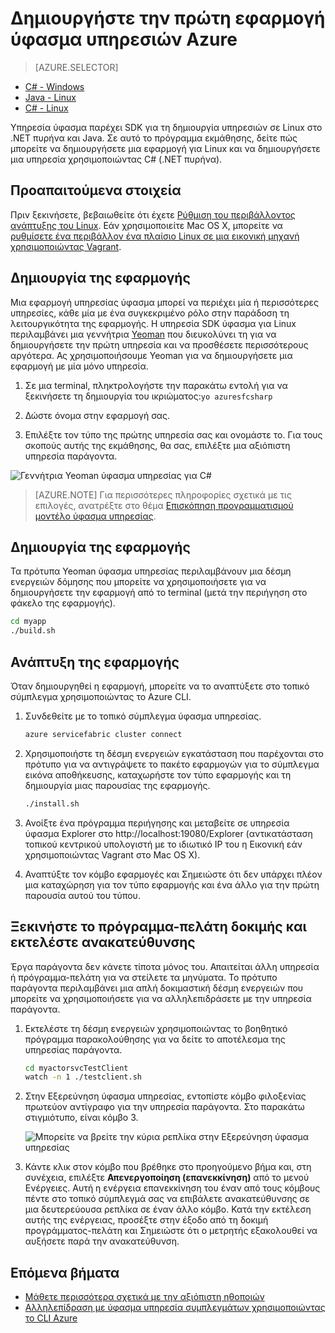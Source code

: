 <properties
   pageTitle="Δημιουργήστε την πρώτη εφαρμογή υπηρεσίας ύφασμα στην Linux χρησιμοποιώντας C# | Microsoft Azure"
   description="Δημιουργία και ανάπτυξη μιας εφαρμογής υπηρεσίας ύφασμα χρησιμοποιώντας C#"
   services="service-fabric"
   documentationCenter="csharp"
   authors="mani-ramaswamy"
   manager="timlt"
   editor=""/>

<tags
   ms.service="service-fabric"
   ms.devlang="csharp"
   ms.topic="hero-article"
   ms.tgt_pltfrm="NA"
   ms.workload="NA"
   ms.date="10/04/2016"
   ms.author="subramar"/>


# <a name="create-your-first-azure-service-fabric-application"></a>Δημιουργήστε την πρώτη εφαρμογή ύφασμα υπηρεσιών Azure

> [AZURE.SELECTOR]
- [C# - Windows](service-fabric-create-your-first-application-in-visual-studio.md)
- [Java - Linux](service-fabric-create-your-first-linux-application-with-java.md)
- [C# - Linux](service-fabric-create-your-first-linux-application-with-csharp.md)

Υπηρεσία ύφασμα παρέχει SDK για τη δημιουργία υπηρεσιών σε Linux στο .NET πυρήνα και Java. Σε αυτό το πρόγραμμα εκμάθησης, δείτε πώς μπορείτε να δημιουργήσετε μια εφαρμογή για Linux και να δημιουργήσετε μια υπηρεσία χρησιμοποιώντας C# (.NET πυρήνα).

## <a name="prerequisites"></a>Προαπαιτούμενα στοιχεία

Πριν ξεκινήσετε, βεβαιωθείτε ότι έχετε [Ρύθμιση του περιβάλλοντος ανάπτυξης του Linux](service-fabric-get-started-linux.md). Εάν χρησιμοποιείτε Mac OS X, μπορείτε να [ρυθμίσετε ένα περιβάλλον ένα πλαίσιο Linux σε μια εικονική μηχανή χρησιμοποιώντας Vagrant](service-fabric-get-started-mac.md).

## <a name="create-the-application"></a>Δημιουργία της εφαρμογής

Μια εφαρμογή υπηρεσίας ύφασμα μπορεί να περιέχει μία ή περισσότερες υπηρεσίες, κάθε μία με ένα συγκεκριμένο ρόλο στην παράδοση τη λειτουργικότητα της εφαρμογής. Η υπηρεσία SDK ύφασμα για Linux περιλαμβάνει μια γεννήτρια [Yeoman](http://yeoman.io/) που διευκολύνει τη για να δημιουργήσετε την πρώτη υπηρεσία και να προσθέσετε περισσότερους αργότερα. Ας χρησιμοποιήσουμε Yeoman για να δημιουργήσετε μια εφαρμογή με μία μόνο υπηρεσία.

1. Σε μια terminal, πληκτρολογήστε την παρακάτω εντολή για να ξεκινήσετε τη δημιουργία του ικριώματος:`yo azuresfcsharp`

2. Δώστε όνομα στην εφαρμογή σας.

3. Επιλέξτε τον τύπο της πρώτης υπηρεσία σας και ονομάστε το. Για τους σκοπούς αυτής της εκμάθησης, θα σας, επιλέξτε μια αξιόπιστη υπηρεσία παράγοντα.

  ![Γεννήτρια Yeoman ύφασμα υπηρεσίας για C#][sf-yeoman]

>[AZURE.NOTE] Για περισσότερες πληροφορίες σχετικά με τις επιλογές, ανατρέξτε στο θέμα [Επισκόπηση προγραμματισμού μοντέλο ύφασμα υπηρεσίας](service-fabric-choose-framework.md).

## <a name="build-the-application"></a>Δημιουργία της εφαρμογής

Τα πρότυπα Yeoman ύφασμα υπηρεσίας περιλαμβάνουν μια δέσμη ενεργειών δόμησης που μπορείτε να χρησιμοποιήσετε για να δημιουργήσετε την εφαρμογή από το terminal (μετά την περιήγηση στο φάκελο της εφαρμογής).

  ```bash
 cd myapp 
 ./build.sh 
  ```

## <a name="deploy-the-application"></a>Ανάπτυξη της εφαρμογής

Όταν δημιουργηθεί η εφαρμογή, μπορείτε να το αναπτύξετε στο τοπικό σύμπλεγμα χρησιμοποιώντας το Azure CLI.

1. Συνδεθείτε με το τοπικό σύμπλεγμα ύφασμα υπηρεσίας.

    ```bash
    azure servicefabric cluster connect
    ```

2. Χρησιμοποιήστε τη δέσμη ενεργειών εγκατάσταση που παρέχονται στο πρότυπο για να αντιγράψετε το πακέτο εφαρμογών για το σύμπλεγμα εικόνα αποθήκευσης, καταχωρήστε τον τύπο εφαρμογής και τη δημιουργία μιας παρουσίας της εφαρμογής.

    ```bash
    ./install.sh
    ```

3. Ανοίξτε ένα πρόγραμμα περιήγησης και μεταβείτε σε υπηρεσία ύφασμα Explorer στο http://localhost:19080/Explorer (αντικατάσταση τοπικού κεντρικού υπολογιστή με το ιδιωτικό IP του η Εικονική εάν χρησιμοποιώντας Vagrant στο Mac OS X).

4. Αναπτύξτε τον κόμβο εφαρμογές και Σημειώστε ότι δεν υπάρχει πλέον μια καταχώρηση για τον τύπο εφαρμογής και ένα άλλο για την πρώτη παρουσία αυτού του τύπου.

## <a name="start-the-test-client-and-perform-a-failover"></a>Ξεκινήστε το πρόγραμμα-πελάτη δοκιμής και εκτελέστε ανακατεύθυνσης

Έργα παράγοντα δεν κάνετε τίποτα μόνος του. Απαιτείται άλλη υπηρεσία ή πρόγραμμα-πελάτη για να στείλετε τα μηνύματα. Το πρότυπο παράγοντα περιλαμβάνει μια απλή δοκιμαστική δέσμη ενεργειών που μπορείτε να χρησιμοποιήσετε για να αλληλεπιδράσετε με την υπηρεσία παράγοντα.

1. Εκτελέστε τη δέσμη ενεργειών χρησιμοποιώντας το βοηθητικό πρόγραμμα παρακολούθησης για να δείτε το αποτέλεσμα της υπηρεσίας παράγοντα.

    ```bash
    cd myactorsvcTestClient
    watch -n 1 ./testclient.sh
    ```

2. Στην Εξερεύνηση ύφασμα υπηρεσίας, εντοπίστε κόμβο φιλοξενίας πρωτεύον αντίγραφο για την υπηρεσία παράγοντα. Στο παρακάτω στιγμιότυπο, είναι κόμβο 3.

    ![Μπορείτε να βρείτε την κύρια ρεπλίκα στην Εξερεύνηση ύφασμα υπηρεσίας][sfx-primary]

3. Κάντε κλικ στον κόμβο που βρέθηκε στο προηγούμενο βήμα και, στη συνέχεια, επιλέξτε **Απενεργοποίηση (επανεκκίνηση)** από το μενού Ενέργειες. Αυτή η ενέργεια επανεκκίνηση του έναν από τους κόμβους πέντε στο τοπικό σύμπλεγμά σας να επιβάλετε ανακατεύθυνσης σε μια δευτερεύουσα ρεπλίκα σε έναν άλλο κόμβο. Κατά την εκτέλεση αυτής της ενέργειας, προσέξτε στην έξοδο από τη δοκιμή προγράμματος-πελάτη και Σημειώστε ότι ο μετρητής εξακολουθεί να αυξήσετε παρά την ανακατεύθυνση.


## <a name="next-steps"></a>Επόμενα βήματα

- [Μάθετε περισσότερα σχετικά με την αξιόπιστη ηθοποιών](service-fabric-reliable-actors-introduction.md)
- [Αλληλεπίδραση με ύφασμα υπηρεσία συμπλεγμάτων χρησιμοποιώντας το CLI Azure](service-fabric-azure-cli.md)

<!-- Images -->
[sf-yeoman]: ./media/service-fabric-create-your-first-linux-application-with-csharp/yeoman-csharp.png
[sfx-primary]: ./media/service-fabric-create-your-first-linux-application-with-csharp/sfx-primary.png
